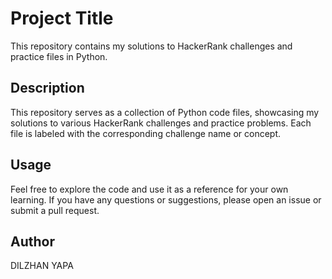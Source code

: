 # Project Title

This repository contains my solutions to HackerRank challenges and practice files in Python.

## Description

This repository serves as a collection of Python code files, showcasing my solutions to various HackerRank challenges and practice problems. Each file is labeled with the corresponding challenge name or concept.

## Usage

Feel free to explore the code and use it as a reference for your own learning. If you have any questions or suggestions, please open an issue or submit a pull request.

## Author

DILZHAN YAPA
